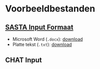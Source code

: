# Voorbeeldbestanden

## [SASTA Input Formaat](/input-formats/sif)
- Microsoft Word (`.docx`): [download](/example-files/sif.docx)
- Platte tekst (`.txt`): [download](/example-files/sif.txt)

## CHAT Input
